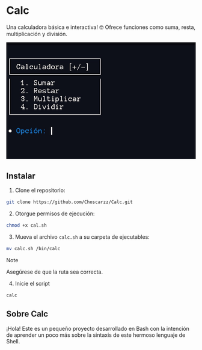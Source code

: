 # Calc
Una calculadora básica e interactiva! 🤓
Ofrece funciones como suma, resta, multiplicación y división.

![image](screenshots/example.jpg)

## Instalar
1. Clone el repositorio:
```bash 
git clone https://github.com/Choscarzz/Calc.git
```
2. Otorgue permisos de ejecución:
```bash
chmod +x cal.sh
```

3. Mueva el archivo `calc.sh` a su carpeta de ejecutables:
```bash 
mv calc.sh /bin/calc
```
> [!NOTE]
> Asegúrese de que la ruta sea correcta.

4. Inicie el script
```bash
calc
```

## Sobre Calc
¡Hola! Este es un pequeño proyecto desarrollado en Bash con la intención de aprender un poco más sobre la sintaxis de este hermoso lenguaje de Shell.
